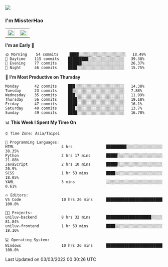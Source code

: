 ![](https://komarev.com/ghpvc/?username=MissterHao&color=ff69b4)

### I'm MissterHao


<!-- Readme stats -->
<!-- https://github.com/anuraghazra/github-readme-stats -->
<table>
<tr>
    <td valign="top" width="50%">
    <img src="https://github-readme-stats.vercel.app/api?username=MissterHao&hide_border=true&show_icons=true&locale=en" align="left" style="width: 100%" />
    </td>
    <td valign="top" width="50%">
    <img src="https://github-readme-stats.vercel.app/api/top-langs?username=MissterHao&hide_border=true&show_icons=true&locale=en&layout=compact" align="left" style="width: 100%" />
    </td>
</tr>
</table>  


<!--START_SECTION:waka-->
**I'm an Early 🐤** 

```text
🌞 Morning    54 commits     ████░░░░░░░░░░░░░░░░░░░░░   18.49% 
🌆 Daytime    115 commits    █████████░░░░░░░░░░░░░░░░   39.38% 
🌃 Evening    77 commits     ██████░░░░░░░░░░░░░░░░░░░   26.37% 
🌙 Night      46 commits     ████░░░░░░░░░░░░░░░░░░░░░   15.75%

```
📅 **I'm Most Productive on Thursday** 

```text
Monday       42 commits     ███░░░░░░░░░░░░░░░░░░░░░░   14.38% 
Tuesday      23 commits     ██░░░░░░░░░░░░░░░░░░░░░░░   7.88% 
Wednesday    35 commits     ███░░░░░░░░░░░░░░░░░░░░░░   11.99% 
Thursday     56 commits     ████░░░░░░░░░░░░░░░░░░░░░   19.18% 
Friday       47 commits     ████░░░░░░░░░░░░░░░░░░░░░   16.1% 
Saturday     40 commits     ███░░░░░░░░░░░░░░░░░░░░░░   13.7% 
Sunday       49 commits     ████░░░░░░░░░░░░░░░░░░░░░   16.78%

```


📊 **This Week I Spent My Time On** 

```text
⌚︎ Time Zone: Asia/Taipei

💬 Programming Languages: 
HTML                     4 hrs               █████████░░░░░░░░░░░░░░░░   38.35% 
Python                   2 hrs 17 mins       █████░░░░░░░░░░░░░░░░░░░░   21.88% 
JavaScript               2 hrs 10 mins       █████░░░░░░░░░░░░░░░░░░░░   20.9% 
SCSS                     1 hr 53 mins        ████░░░░░░░░░░░░░░░░░░░░░   18.05% 
YAML                     3 mins              ░░░░░░░░░░░░░░░░░░░░░░░░░   0.61%

🔥 Editors: 
VS Code                  10 hrs 26 mins      █████████████████████████   100.0%

🐱‍💻 Projects: 
uniluv-backend           8 hrs 32 mins       ████████████████████░░░░░   81.84% 
uniluv-frontend          1 hr 53 mins        ████░░░░░░░░░░░░░░░░░░░░░   18.16%

💻 Operating System: 
Windows                  10 hrs 26 mins      █████████████████████████   100.0%

```


 Last Updated on 03/03/2022 00:30:26 UTC
<!--END_SECTION:waka-->

<!--
**MissterHao/MissterHao** is a ✨ _special_ ✨ repository because its `README.md` (this file) appears on your GitHub profile.

Here are some ideas to get you started:

- 🔭 I’m currently working on ...
- 🌱 I’m currently learning ...
- 👯 I’m looking to collaborate on ...
- 🤔 I’m looking for help with ...
- 💬 Ask me about ...
- 📫 How to reach me: ...
- 😄 Pronouns: ...
- ⚡ Fun fact: ...
-->
